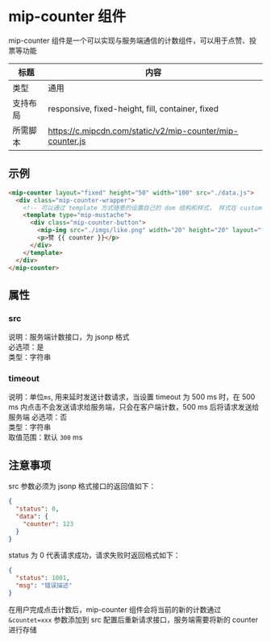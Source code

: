 # mip-counter 组件

mip-counter 组件是一个可以实现与服务端通信的计数组件，可以用于点赞、投票等功能

标题|内容
----|----
类型|通用
支持布局| responsive, fixed-height, fill, container, fixed
所需脚本| https://c.mipcdn.com/static/v2/mip-counter/mip-counter.js

## 示例

```html
<mip-counter layout="fixed" height="50" width="100" src="./data.js">
  <div class="mip-counter-wrapper">
    <!-- 可以通过 template 方式随意的设置自己的 dom 结构和样式， 样式在 custom style 中进行处理 -->
    <template type="mip-mustache">
      <div class="mip-counter-button">
        <mip-img src="./imgs/like.png" width="20" height="20" layout="fixed"></mip-img>
        <p>赞 {{ counter }}</p>
      </div>
    </template>
  </div>
</mip-counter>
```

## 属性

### src

说明：服务端计数接口，为 jsonp 格式  
必选项：是  
类型：字符串

### timeout

说明：单位`ms`, 用来延时发送计数请求，当设置 timeout 为 500 ms 时，在 500 ms 内点击不会发送请求给服务端，只会在客户端计数，500 ms 后将请求发送给服务端
必选项：否  
类型：字符串  
取值范围：默认 `300` ms  

## 注意事项

src 参数必须为 jsonp 格式接口的返回值如下：

```json
{
  "status": 0,
  "data": {
    "counter": 123
  }
}
```

status 为 0 代表请求成功，请求失败时返回格式如下：

```json
{
  "status": 1001,
  "msg": "错误描述"
}
```

在用户完成点击计数后，mip-counter 组件会将当前的新的计数通过 `&countet=xxx` 参数添加到 src 配置后重新请求接口，服务端需要将新的 counter 进行存储

